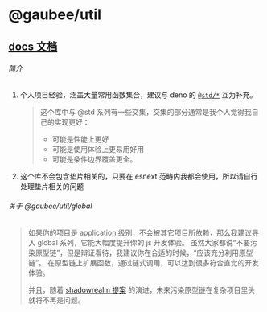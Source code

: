 # @gaubee/util

## [docs 文档](https://jsr.io/@gaubee/util/doc)

###### 简介

1. 个人项目经验，涵盖大量常用函数集合，建议与 deno 的 [`@std/*`](https://jsr.io/@std) 互为补充。
   > 这个库中与 @std 系列有一些交集，交集的部分通常是我个人觉得我自己的实现更好：
   >
   > - 可能是性能上更好
   > - 可能是使用体验上更易用好用
   > - 可能是条件边界覆盖更全。
1. 这个库不会包含垫片相关的，只要在 esnext 范畴内我都会使用，所以请自行处理垫片相关的问题

###### 关于 @gaubee/util/global

> 如果你的项目是 application 级别，不会被其它项目所依赖，那么我建议导入 global 系列，它能大幅度提升你的 js 开发体验。
> 虽然大家都说“不要污染原型链”，但是辩证看待，我建议你在合适的时候，“应该充分利用原型链”。
> 在原型链上扩展函数，通过链式调用，可以达到很多符合直觉的开发体验。
>
> 并且，随着 [shadowrealm 提案](https://github.com/tc39/proposal-shadowrealm) 的演进，未来污染原型链在复杂项目里头就将不再是问题。
